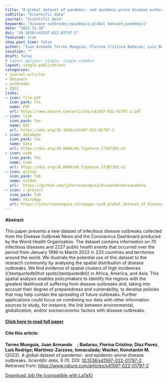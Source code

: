 ```yaml
---
title: "A global dataset of pandemic- and epidemic-prone disease outbreaks"
subtitle: "Scientific data" 
journal: "Scientific data" 
keywords: "disease outbreaks;epidemics;global dataset;pandemics" 
date: "2022-11-10"
doi: "10.1038/s41597-022-01797-2"
featured: true
show_post_time: false
author: "Juan Armando Torres Munguía; Florina Cristina Badarau; Luis Rodrigo Díaz Pavez; Inmaculada Martínez-Zarzoso; Konstantin M. Wacker"
location: ""
draft: false
# layout options: single, single-sidebar
layout: single-publications
categories:
- journal-articles
- datasets
- outbreaks
- 2022
links:
- icon: file-pdf
  icon_pack: fas
  name: PDF
  url: https://www.nature.com/articles/s41597-022-01797-2.pdf
- icon: link
  icon_pack: fas
  name: DOI
  url: https://doi.org/10.1038/s41597-022-01797-2
- icon: database
  icon_pack: fas
  name: Data
  url: https://doi.org/10.6084/m9.figshare.17207183.v2
- icon: code
  icon_pack: fas
  name: Code
  url: https://doi.org/10.6084/m9.figshare.17207183.v2
- icon: github
  icon_pack: fab
  name: GitHub
  url:  https://github.com/jatorresmunguia/DiseaseOutbreaksData
- icon: r-project
  icon_pack: fab
  name: ShinyApp
  url: https://jatorresmunguia.shinyapps.io/A_global_dataset_of_disease_outbreaks/
---
```




<h4> Abstract </h4>
<p> This paper presents a new dataset of infectious disease outbreaks collected from the Disease Outbreak News and the Coronavirus Dashboard produced by the World Health Organization. The dataset contains information on 70 infectious diseases and 2227 public health events that occurred over the period from January 1996 to March 2022 in 233 countries and territories around the world. We illustrate the potential use of this dataset to the research community by analysing the spatial distribution of disease outbreaks. We find evidence of spatial clusters of high incidences ({\textquotedbl}hot spots{\textquotedbl}) in Africa, America, and Asia. This spatial analysis enables policymakers to identify the regions with the greatest likelihood of suffering from disease outbreaks and, taking into account their degree of preparedness and vulnerability, to develop policies that may help contain the spreading of future outbreaks. Further applications could focus on combining our data with other information sources to study, for instance, the link between environmental, globalization, and/or socioeconomic factors with disease outbreaks. </p>

<h4> <a href="https://www.nature.com/articles/s41597-022-01797-2" target="_blank"> Click here to read full paper </a></h4>

<h4>Cite this article: </h4>
<p><b>Torres Munguía, Juan Armando<a href="https://orcid.org/0000-0003-3432-6941" target="_blank"><img src="https://info.orcid.org/wp-content/uploads/2019/11/orcid_16x16.png" height="16" width="16" ></a>; Badarau, Florina Cristina; Díaz Pavez, Luis Rodrigo; Martínez-Zarzoso, Inmaculada; Wacker, Konstantin M.</b> (2022). A global dataset of pandemic- and epidemic-prone disease outbreaks. <i>Scientific data</i>, 9 (1). DOI: <a href="https://www.nature.com/articles/s41597-022-01797-2" target="_blank">10.1038/s41597-022-01797-2</a>. Retrieved from: <a href="https://www.nature.com/articles/s41597-022-01797-2" target="_blank">https://www.nature.com/articles/s41597-022-01797-2</a></p>

<a href="cite.bib" download="cite.bib" class="button"> Download .bib file (compatible with LaTeX) </a>

